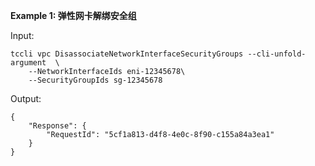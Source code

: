**Example 1: 弹性网卡解绑安全组**



Input: 

```
tccli vpc DisassociateNetworkInterfaceSecurityGroups --cli-unfold-argument  \
    --NetworkInterfaceIds eni-12345678\
    --SecurityGroupIds sg-12345678
```

Output: 
```
{
    "Response": {
        "RequestId": "5cf1a813-d4f8-4e0c-8f90-c155a84a3ea1"
    }
}
```

